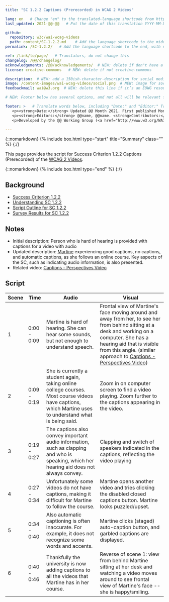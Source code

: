 ```yaml
---
title: "SC 1.2.2 Captions (Prerecorded) in WCAG 2 Videos"

lang: en   # Change "en" to the translated-language shortcode from https://www.iana.org/assignments/language-subtag-registry/language-subtag-registry
last_updated: 2021-@@-@@   # Put the date of this translation YYYY-MM-DD (with month in the middle)

github:
  repository: w3c/wai-wcag-videos
  path: content/SC-1.2.2.md    # Add the language shortcode to the middle of the filename, for example: content/index.fr.md
permalink: /SC-1.2.2/   # Add the language shortcode to the end, with no slash at end, for example: /link/to/page/fr

ref: /link/to/page/   # Translators, do not change this
changelog: /@@/changelog/
acknowledgements: /@@/acknowledgements/  # NEW: delete if don"t have a separate acknowledgements page. And delete it in the footer below.
license: creative-commons   # NEW: delete if not creative-commons

description:  # NEW: add a 150ish-character-description for social media   # translate the description
image: /content-images/wai-wcag-videos/social.png  # NEW: image for social media
feedbackmail: wai@w3.org  # NEW: delete this line if it’s an EOWG resource (the default is wai-eo-editors@w3.org)

# NEW: Footer below has several options, and not all will be relevant for specific pages. (Ask Shawn if questions.)

footer: >   # Translate words below, including "Date:" and "Editor:" Translate the Working Group name. Leave the Working Group acronym in English. Do *not* change the dates in the footer below.
   <p><strong>Date:</strong> Updated @@ Month 2021. First published Month 20@@. CHANGELOG.</p>
   <p><strong>Editors:</strong> @@name, @@name. <strong>Contributors:</strong> @@name, @@name, and <a href=”https://www.w3.org/groups/wg/@@wg/participants”>participants of the @@WG</a>. ACKNOWLEDGEMENTS lists contributors and credits.</p>
   <p>Developed by the @@ Working Group (<a href="http://www.w3.org/WAI/@@/">@@WG</a>). Developed as part of the <a href="https://www.w3.org/WAI/@@/">WAI-@@ project</a>, @@co-funded by the European Commission.</p>

---
```


{::nomarkdown}
{% include box.html type="start" title="Summary" class="" %}
{:/}

This page provides the script for Success Criterion 1.2.2 Captions (Prerecorded) of the [WCAG 2 Videos](https://wai-wcag-videos.netlify.app/overview/).

{::nomarkdown}
{% include box.html type="end" %}
{:/}

## Background

* [Success Criterion 1.2.2](https://www.w3.org/TR/WCAG22/#captions-prerecorded)
* [Understanding SC 1.2.2](https://www.w3.org/WAI/WCAG22/Understanding/captions-prerecorded.html)
* [Script Outline for SC 1.2.2](https://www.w3.org/WAI/EO/wiki/Video-Based_Resources/WCAG_Requirements#SC1-2-2)
* [Survey Results for SC 1.2.2](https://www.w3.org/2002/09/wbs/35532/Videos_WCAG_Squirrel/results#xSC122)

## Notes

* Initial description: Person who is hard of hearing is provided with captions for a video with audio
* Updated description: [Martine](https://wai-wcag-videos.netlify.app/overview/#martine-she) experiencing good captions, no captions, and automatic captions, as she follows an online course. Key aspects of the SC, such as indicating audio information, is also presented.
* Related video: [Captions - Perspectives Video](https://www.w3.org/WAI/perspective-videos/captions/)

## Script

| Scene | Time | Audio | Visual |
| ----- | ---- | ----- | ------ |
| 1 | 0:00 - 0:09 | Martine is hard of hearing. She can hear some sounds, but not enough to understand speech. | Frontal view of Martine's face moving around and away from her, to see her from behind sitting at a desk and working on a computer. She has a hearing aid that is visible from this angle. (similar approach to [Captions - Perspectives Video](https://www.w3.org/WAI/perspective-videos/captions/)) |
| 2 | 0:09 - 0:19 | She is currently a student again, taking online college courses. Most course videos have captions, which Martine uses to understand what is being said. | Zoom in on computer screen to find a video playing. Zoom further to the captions appearing in the video. |
| 3 | 0:19 - 0:27 | The captions also convey important audio information, such as clapping and who is speaking, which her hearing aid does not always convey. | Clapping and switch of speakers indicated in the captions, reflecting the video playing |
| 4 | 0:27 - 0:34 | Unfortunately some videos do not have captions, making it difficult for Martine to follow the course. | Martine opens another video and tries clicking the disabled closed captions button. Martine looks puzzled/upset. |
| 5 | 0:34 - 0:40 | Also automatic captioning is often inaccurate. For example, it does not recognize some words and accents. | Martine clicks (staged) auto-caption button, and garbled captions are displayed. |
| 6 | 0:40 - 0:46 | Thankfully the university is now adding captions to all the videos that Martine has in her course. | Reverse of scene 1: view from behind Martine sitting at her desk and watching a video moves around to see frontal view of Martine's face -- she is happy/smiling. |
